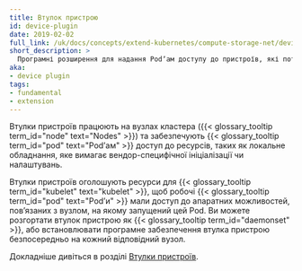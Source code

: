 ```yaml
---
title: Втулок пристрою
id: device-plugin
date: 2019-02-02
full_link: /uk/docs/concepts/extend-kubernetes/compute-storage-net/device-plugins/
short_description: >
  Програмні розширення для надання Podʼам доступу до пристроїв, які потребують вендор-специфічної ініціалізації чи налаштувань.
aka:
- device plugin
tags:
- fundamental
- extension
---
```


Втулки пристроїв працюють на вузлах кластера ({{< glossary_tooltip term_id="node" text="Nodes" >}}) та забезпечують {{< glossary_tooltip term_id="pod" text="Podʼам" >}} доступ до ресурсів, таких як локальне обладнання, яке вимагає вендор-специфічної ініціалізації чи налаштувань.

<!--more-->

Втулки пристроїв оголошують ресурси для {{< glossary_tooltip term_id="kubelet" text="kubelet" >}}, щоб робочі {{< glossary_tooltip term_id="pod" text="Podʼи" >}} мали доступ до апаратних можливостей, повʼязаних з вузлом, на якому запущений цей Pod. Ви можете розгортати втулок пристрою як {{< glossary_tooltip term_id="daemonset" >}}, або встановлювати програмне забезпечення втулка пристрою безпосередньо на кожний відповідний вузол.

Докладніше дивіться в розділі [Втулки пристроїв](/uk/docs/concepts/extend-kubernetes/compute-storage-net/device-plugins/).
